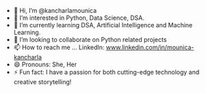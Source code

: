 - 👋 Hi, I’m @kancharlamounica
- 👀 I’m interested in Python, Data Science, DSA.
- 🌱 I’m currently learning DSA, Artificial Intelligence and Machine Learning.
- 💞️ I’m looking to collaborate on Python related projects
- 📫 How to reach me ... LinkedIn: www.linkedin.com/in/mounica-kancharla
- 😄 Pronouns: She, Her
- ⚡ Fun fact: I have a passion for both cutting-edge technology and creative storytelling!

<!---
kancharlamounica/kancharlamounica is a ✨ special ✨ repository because its `README.md` (this file) appears on your GitHub profile.
You can click the Preview link to take a look at your changes.
--->
